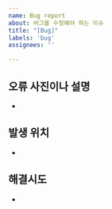 ```yaml
---
name: Bug report
about: 버그를 수정해야 하는 이슈
title: "[Bug]"
labels: 'bug'
assignees: ''

---
```


## 오류 사진이나 설명
* 

## 발생 위치
*

## 해결시도
* 
